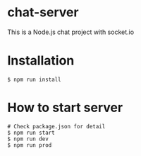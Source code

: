 # chat-server
This is a Node.js chat project with socket.io

# Installation
```shell
$ npm run install
```

# How to start server
```shell
# Check package.json for detail
$ npm run start
$ npm run dev
$ npm run prod
```